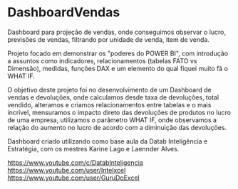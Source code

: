 # DashboardVendas

Dashboard para projeção de vendas, onde conseguimos observar o lucro, previsões de vendas, filtrando por unidade de venda, item de venda.

Projeto focado em demonstrar os "poderes do POWER BI", com introdução a assuntos como indicadores, relacionamentos (tabelas FATO vs Dimensão), medidas, funções DAX e um elemento do qual fiquei muito fã o WHAT IF.

O objetivo deste projeto foi no desenvolvimento de um Dashboard de vendas e devoluções, onde calculamos desde taxa de devoluções, total vendido, alteramos e criamos relacionamentos entre tabelas e o mais incrível, mensuramos o impacto direto das devoluções de produtos no lucro de uma empresa, utilizamos o parâmetro WHAT IF, onde observamos a relação do aumento no lucro de acordo com a diminuição das devoluções.


Dashboard criado utilizando como base aula da Datab Inteligência e Estratégia, com os mestres Karine Lago e Laennder Alves.

https://www.youtube.com/c/DatabInteligencia
https://www.youtube.com/user/Intelxcel
https://www.youtube.com/user/GuruDoExcel
